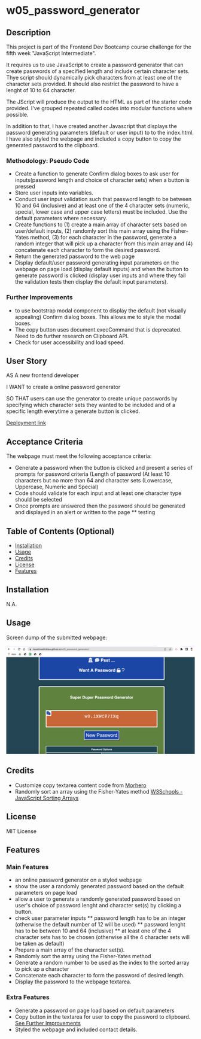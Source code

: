 # w05_password_generator

## Description

This project is part of the Frontend Dev Bootcamp course challenge for the fifth week "JavaScript Intermediate". 

It requires us to use JavaScript to create a password generator that can create passwords of a specified length and include certain character sets. Thye script should dynamically pick characters from at least one of the character sets provided. It should also restrict the password to have a lenght of 10 to 64 character.

The JScript will produce the output to the HTML as part of the starter code provided. I've grouped repeated called codes into modular functions where possible.

In addition to that, I have created another Javascript that displays the password generating parameters (default or user input) to to the index.html. I have also styled the webpage and included a copy button to copy the generated password to the clipboard.



### Methodology: Pseudo Code
* Create a function to generate Confirm dialog boxes to ask user for inputs(password length and choice of character sets) when a button is pressed
* Store user inputs into variables.
* Conduct user input validation such that password length to be between 10 and 64 (inclusive) and at least one of the 4 character sets (numeric, special, lower case and upper case letters) must be included. Use the default parameters where necessary.
* Create functions to (1) create a main array of character sets based on user/default inputs, (2) randomly sort this main array using the Fisher-Yates method, (3) for each character in the password, generate a random integer that will pick up a character from this main array and (4) concatenate each character to form the desired password.
* Return the generated password to the web page
* Display default/user password generating input parameters on the webpage on page load (display default inputs) and when the button to generate password is clicked (display user inputs and where they fail the validation tests then display the default input parameters).



### Further Improvements

* to use bootstrap modal component to display the default (not visually appealing) Confirm dialog boxes. This allows me to style the modal boxes.
* The copy button uses document.execCommand that is deprecated. Need to do further research on Clipboard API.
* Check for user accessibility and load speed.



## User Story

AS A new frontend developer

I WANT to create a online password generator 

SO THAT users can use the generator to create unique passwords by specifying which character sets they wanted to be included and of a specific length everytime a generate button is clicked.

[Deployment link](https://havetimedrinktea.github.io/w05_password_generator/)


## Acceptance Criteria

The webpage must meet the following acceptance criteria:

* Generate a password when the button is clicked and present a series of prompts for password criteria (Length of password (At least 10 characters but no more than 64 and character sets (Lowercase, Uppercase, Numeric and Special)
* Code should validate for each input and at least one character type should be selected
* Once prompts are answered then the password should be generated and displayed in an alert or written to the page
  ** testing



## Table of Contents (Optional)

* [Installation](#installation)
* [Usage](#usage)
* [Credits](#credits)
* [License](#license)
* [Features](#features)


## Installation

N.A.


## Usage 

Screen dump of the submitted webpage:


![Deployed Webpage](assets/images/password_generator_pei_wang.png)



## Credits

* Customize copy textarea content code from [Morhero](https://codepen.io/MORHERO/pen/JLPzyB)
* Randomly sort an array using the Fisher-Yates method [W3Schools - JavaScript Sorting Arrays](https://www.w3schools.com/js/js_array_sort.asp)


## License 

MIT License



## Features

### Main Features
* an online password generator on a styled webpage
* show the user a randomly generated password based on the default parameters on page load
* allow a user to generate a randomly generated password based on user's choice of password lenght and character set(s) by clicking a button.
* check user parameter inputs
  ** password length has to be an integer (otherwise the default number of 12 will be used)
  ** password lenght has to be between 10 and 64 (inclusive)
  ** at least one of the 4 character sets has to be chosen (otherwise all the 4 character sets will be taken as default)
* Prepare a main array of the character set(s).
* Randomly sort the array using the Fisher-Yates method
* Generate a random number to be used as the index to the sorted array to pick up a character
* Concatenate each character to form the password of desired length.
* Display the password to the webpage textarea.



### Extra Features
* Generate a password on page load based on default parameters
* Copy button in the textarea for user to copy the password to clipboard. [See Further Improvements](#description)
* Styled the webpage and included contact details.



